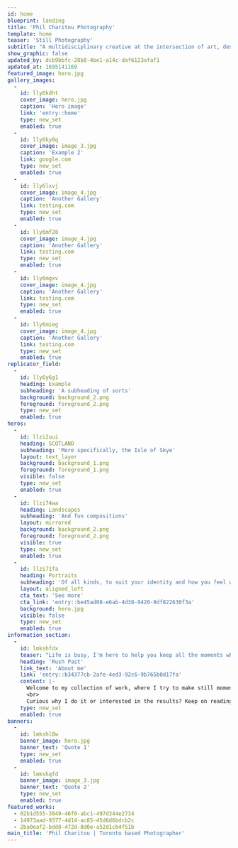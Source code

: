 ```yaml
---
id: home
blueprint: landing
title: 'Phil Charitou Photography'
template: home
teaser: 'Still Photography'
subtitle: "A multidisciplinary creative at the intersection of art, design and technology. I'm on a mission to explore, create meaning and provoke emotions through design and storytelling."
show_graphic: false
updated_by: dcb9bbfc-28b8-4be1-a14c-daf6123afaf1
updated_at: 1695141169
featured_image: hero.jpg
gallery_images:
  -
    id: lly6kdht
    cover_image: hero.jpg
    caption: 'Hero image'
    link: 'entry::home'
    type: new_set
    enabled: true
  -
    id: lly6ky0q
    cover_image: image_3.jpg
    caption: 'Example 2'
    link: google.com
    type: new_set
    enabled: true
  -
    id: lly6lxvj
    cover_image: image_4.jpg
    caption: 'Another Gallery'
    link: testing.com
    type: new_set
    enabled: true
  -
    id: lly6mf28
    cover_image: image_4.jpg
    caption: 'Another Gallery'
    link: testing.com
    type: new_set
    enabled: true
  -
    id: lly6mgxv
    cover_image: image_4.jpg
    caption: 'Another Gallery'
    link: testing.com
    type: new_set
    enabled: true
  -
    id: lly6mieg
    cover_image: image_4.jpg
    caption: 'Another Gallery'
    link: testing.com
    type: new_set
    enabled: true
replicator_field:
  -
    id: lly6y6g1
    heading: Example
    subheading: 'A subheading of sorts'
    background: background_2.png
    foreground: foreground_2.png
    type: new_set
    enabled: true
heros:
  -
    id: llzi2uui
    heading: SCOTLAND
    subheading: 'More specifically, the Isle of Skye'
    layout: text_layer
    background: background_1.png
    foreground: foreground_1.png
    visible: false
    type: new_set
    enabled: true
  -
    id: llzi74wa
    heading: Landscapes
    subheading: 'And fun compositions'
    layout: mirrored
    background: background_2.png
    foreground: foreground_2.png
    visible: true
    type: new_set
    enabled: true
  -
    id: llzi71fa
    heading: Portraits
    subheading: 'Of all kinds, to suit your identity and how you feel within a snippet of time'
    layout: aligned_left
    cta_text: 'See more'
    cta_link: 'entry::be45ad08-e6ab-4d38-9420-9df822630f3a'
    background: hero.jpg
    visible: false
    type: new_set
    enabled: true
information_section:
  -
    id: lmkshfdx
    teaser: "Life is busy, I'm here to help you keep all the moments which"
    heading: 'Rush Past'
    link_text: 'About me'
    link: 'entry::b34377cb-2afe-4ed3-92c6-9b765b0d17fa'
    content: |-
      Welcome to my collection of work, where I try to make still moments come to life and etch stories in every frame. Through the expression via composition, the beauty of individuals, their willingness to share their life, and the beautiful technology that allows us to capture it all. 
      <br>
      Curious why I do it or interested in the results? Keep on reading.
    type: new_set
    enabled: true
banners:
  -
    id: lmkshl0w
    banner_image: hero.jpg
    banner_text: 'Quote 1'
    type: new_set
    enabled: true
  -
    id: lmkshqfd
    banner_image: image_3.jpg
    banner_text: 'Quote 2'
    type: new_set
    enabled: true
featured_works:
  - 02b1d555-3049-46f0-abc1-497d344e2734
  - 14973aad-9377-4d14-ac85-45d6d6bdcb2c
  - 2ba0eaf2-bdd8-472d-8d0e-a52d1cb4f51b
main_title: 'Phil Charitou | Toronto based Photographer'
---
```

